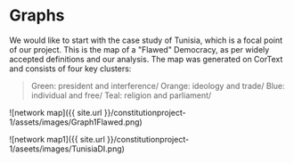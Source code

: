 # Graphs
 
 We would like to start with the case study of Tunisia, which is a focal point of our project. 
 This is the map of a "Flawed" Democracy, as per widely accepted definitions and our analysis. The map was generated on CorText and consists of four key clusters: 
 
> Green: president and interference/
> Orange: ideology and trade/
> Blue: individual and free/
> Teal: religion and parliament/
 

 ![network map]({{ site.url }}/constitutionproject-1/assets/images/Graph1Flawed.png)  
 
 
 
 ![network map1]({{ site.url }}/constitutionproject-1/aseets/images/TunisiaDI.png) 


